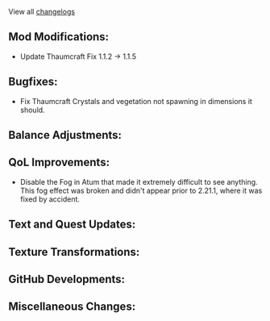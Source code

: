 
View all [changelogs](https://github.com/Divine-Journey-2/Divine-Journey-2/tree/main/changelog)

## Mod Modifications:

- Update Thaumcraft Fix 1.1.2 -> 1.1.5

## Bugfixes:

- Fix Thaumcraft Crystals and vegetation not spawning in dimensions it should.

## Balance Adjustments:


## QoL Improvements:

- Disable the Fog in Atum that made it extremely difficult to see anything. This fog effect was broken and didn't appear prior to 2.21.1, where it was fixed by accident.

## Text and Quest Updates:


## Texture Transformations:


## GitHub Developments:


## Miscellaneous Changes:
